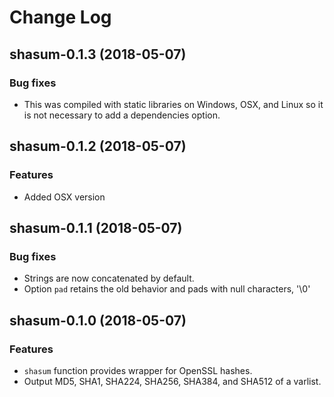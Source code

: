 Change Log
==========

## shasum-0.1.3 (2018-05-07)

### Bug fixes

- This was compiled with static libraries on Windows, OSX, and Linux so
  it is not necessary to add a dependencies option.

## shasum-0.1.2 (2018-05-07)

### Features

- Added OSX version

## shasum-0.1.1 (2018-05-07)

### Bug fixes
 
- Strings are now concatenated by default.
- Option `pad` retains the old behavior and pads with null characters, '\0'

## shasum-0.1.0 (2018-05-07)

### Features
 
- `shasum` function provides wrapper for OpenSSL hashes.
- Output MD5, SHA1, SHA224, SHA256, SHA384, and SHA512 of a varlist.
